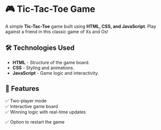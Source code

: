 # 🎮 Tic-Tac-Toe Game

A simple **Tic-Tac-Toe** game built using **HTML, CSS, and JavaScript**. Play against a friend in this classic game of Xs and Os!

## 🛠️ Technologies Used
- **HTML** - Structure of the game board.
- **CSS** - Styling and animations.
- **JavaScript** - Game logic and interactivity.

## 🎯 Features
✅ Two-player mode  
✅ Interactive game board  
✅ Winning logic with real-time updates  
 
✅ Option to restart the game  
